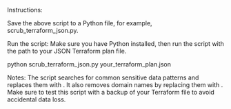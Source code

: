 Instructions:

Save the above script to a Python file, for example, scrub_terraform_json.py.

Run the script: Make sure you have Python installed, then run the script with the path to your JSON Terraform plan file.

python scrub_terraform_json.py your_terraform_plan.json

Notes:
The script searches for common sensitive data patterns and replaces them with <REDACTED>.
It also removes domain names by replacing them with <REDACTED>.
Make sure to test this script with a backup of your Terraform file to avoid accidental data loss.
